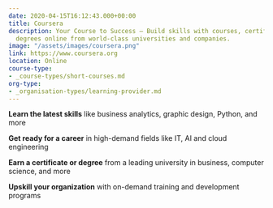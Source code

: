```yaml
---
date: 2020-04-15T16:12:43.000+00:00
title: Coursera
description: Your Course to Success – Build skills with courses, certificates, and
  degrees online from world-class universities and companies.
image: "/assets/images/coursera.png"
link: https://www.coursera.org
location: Online
course-type:
- _course-types/short-courses.md
org-type: 
- _organisation-types/learning-provider.md
---
```

**Learn the latest skills** like business analytics, graphic design, Python, and more

**Get ready for a career** in high-demand fields like IT, AI and cloud engineering

**Earn a certificate or degree** from a leading university in business, computer science, and more

**Upskill your organization** with on-demand training and development programs